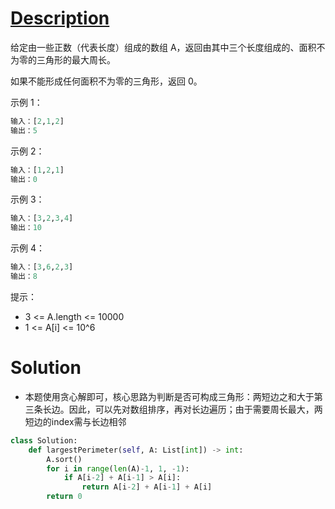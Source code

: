 # [Description](https://leetcode-cn.com/problems/largest-perimeter-triangle)

给定由一些正数（代表长度）组成的数组 A，返回由其中三个长度组成的、面积不为零的三角形的最大周长。

如果不能形成任何面积不为零的三角形，返回 0。


示例 1：
```python
输入：[2,1,2]
输出：5
```
示例 2：
```python
输入：[1,2,1]
输出：0
```
示例 3：
```python
输入：[3,2,3,4]
输出：10
```
示例 4：
```python
输入：[3,6,2,3]
输出：8
```

提示：

- 3 <= A.length <= 10000
- 1 <= A[i] <= 10^6


# Solution
- 本题使用贪心解即可，核心思路为判断是否可构成三角形：两短边之和大于第三条长边。因此，可以先对数组排序，再对长边遍历；由于需要周长最大，两短边的index需与长边相邻
```python
class Solution:
    def largestPerimeter(self, A: List[int]) -> int:
        A.sort()
        for i in range(len(A)-1, 1, -1):
            if A[i-2] + A[i-1] > A[i]:
                return A[i-2] + A[i-1] + A[i]
        return 0
```